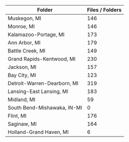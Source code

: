| Folder                      |   Files / Folders |
|-----------------------------|-------------------|
| Muskegon, MI                |               146 |
| Monroe, MI                  |               146 |
| Kalamazoo-Portage, MI       |               173 |
| Ann Arbor, MI               |               179 |
| Battle Creek, MI            |               149 |
| Grand Rapids-Kentwood, MI   |               230 |
| Jackson, MI                 |               157 |
| Bay City, MI                |               123 |
| Detroit-Warren-Dearborn, MI |               319 |
| Lansing-East Lansing, MI    |               183 |
| Midland, MI                 |                59 |
| South Bend-Mishawaka, IN-MI |                 0 |
| Flint, MI                   |               176 |
| Saginaw, MI                 |               164 |
| Holland-Grand Haven, MI     |                 6 |